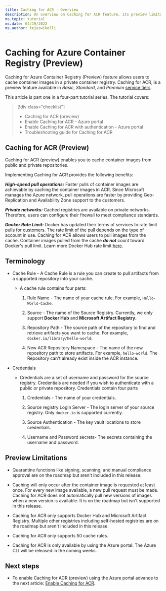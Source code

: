 ```yaml
---
title: Caching for ACR - Overview
description: An overview on Caching for ACR feature, its preview limitations and benefits of enabling the feature in your Registry.
ms.topic: tutorial
ms.date: 04/19/2022
ms.author: tejaswikolli
---
```

# Caching for Azure Container Registry (Preview)

Caching for Azure Container Registry (Preview) feature allows users to cache container images in a private container registry. Caching for ACR, is a preview feature available in *Basic*, *Standard*, and *Premium* [service tiers](container-registry-skus.md).

This article is part one in a four-part tutorial series. The tutorial covers:

> [!div class="checklist"]
> * Caching for ACR (preview) 
> * Enable Caching for ACR - Azure portal
> * Enable Caching for ACR with authentication - Azure portal
> * Troubleshooting guide for Caching for ACR

## Caching for ACR (Preview)

Caching for ACR (preview) enables you to cache container images from public and private repositories. 

Implementing Caching for ACR provides the following benefits:

***High-speed pull operations:*** Faster pulls of container images are achievable by caching the container images in ACR. Since Microsoft manages the Azure network, pull operations are faster by providing Geo-Replication and Availability Zone support to the customers.

***Private networks:*** Cached registries are available on private networks. Therefore, users can configure their firewall to meet compliance standards. 

***Docker Rate Limit:***  Docker has updated their terms of services to rate limit pulls for customers. The rate limit of the pull depends on the  type of account in use. Caching for ACR allows users to pull images from the cache. Container images pulled from the cache ***do not*** count toward Docker's pull limit. Learn more Docker Hub rate limit [here][docker-rate-limit]. 

 
## Terminology 

- Cache Rule - A Cache Rule is a rule you can create to pull artifacts from a supported repository into your cache.
    -   A cache rule contains four parts:
        
        1. Rule Name - The name of your cache rule. For example, `Hello-World-Cache`.

        2. Source - The name of the Source Registry. Currently, we only support **Docker Hub** and **Microsoft Artifact Registry**. 

        3. Repository Path - The source path of the repository to find and retrieve artifacts you want to cache. For example, `docker.io/library/hello-world`.

        4. New ACR Repository Namespace - The name of the new repository path to store artifacts. For example, `hello-world`. The Repository can't already exist inside the ACR instance. 

- Credentials
    - Credentials are a set of username and password for the source registry. Credentials are needed if you wish to authenticate with a public or private repository. Credentials contain four parts

        1. Credentials  - The name of your credentials.

        2. Source registry Login Server - The login server of your source registry. Only `docker.io` is supported currently. 

        3. Source Authentication - The key vault locations to store credentials. 
        
        4. Username and Password secrets- The secrets containing the username and password. 

## Preview Limitations

- Quarantine functions like signing, scanning, and manual compliance approval are on the roadmap but aren't included in this release.

- Caching will only occur after the container image is requested at least once. For every new image available, a new pull request must be made. Caching for ACR does not automatically pull new versions of images when a new version is available. It is on the roadmap but isn't supported in this release. 

-  Caching for ACR only supports Docker Hub and Microsoft Artifact Registry. Multiple other registries  including self-hosted registries are on the roadmap but aren't included in this release.

- Caching for ACR only supports 50 cache rules.

- Caching for ACR is only available by using the Azure portal. The Azure CLI will be released in the coming weeks.  

## Next steps

* To enable Caching for ACR (preview) using the Azure portal advance to the next article: [Enable Caching for ACR](tutorial-enable-registry-cache.md).

<!-- LINKS - External -->

[docker-rate-limit]:http://aka.ms/docker-rate-limit